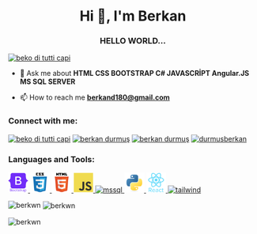   
<h1 align="center">Hi 👋, I'm Berkan</h1>
<h3 align="center">HELLO WORLD...</h3>

<p align="left"> <a href="https://twitter.com/beko di tutti capi" target="blank"><img src="https://img.shields.io/twitter/follow/beko di tutti capi?logo=twitter&style=for-the-badge" alt="beko di tutti capi" /></a> </p>


- 💬 Ask me about **HTML CSS BOOTSTRAP C# JAVASCRİPT Angular.JS MS SQL SERVER**

- 📫 How to reach me **berkand180@gmail.com**

<h3 align="left">Connect with me:</h3>
<p align="left">
<a href="https://twitter.com/beko di tutti capi" target="blank"><img align="center" src="https://raw.githubusercontent.com/rahuldkjain/github-profile-readme-generator/master/src/images/icons/Social/twitter.svg" alt="beko di tutti capi" height="30" width="40" /></a>
<a href="https://linkedin.com/in/berkan durmuş" target="blank"><img align="center" src="https://raw.githubusercontent.com/rahuldkjain/github-profile-readme-generator/master/src/images/icons/Social/linked-in-alt.svg" alt="berkan durmuş" height="30" width="40" /></a>
<a href="https://fb.com/berkan durmuş" target="blank"><img align="center" src="https://raw.githubusercontent.com/rahuldkjain/github-profile-readme-generator/master/src/images/icons/Social/facebook.svg" alt="berkan durmuş" height="30" width="40" /></a>
<a href="https://instagram.com/durmusberkan" target="blank"><img align="center" src="https://raw.githubusercontent.com/rahuldkjain/github-profile-readme-generator/master/src/images/icons/Social/instagram.svg" alt="durmusberkan" height="30" width="40" /></a>
</p>

<h3 align="left">Languages and Tools:</h3>
<p align="left"> <a href="https://getbootstrap.com" target="_blank" rel="noreferrer"> <img src="https://raw.githubusercontent.com/devicons/devicon/master/icons/bootstrap/bootstrap-plain-wordmark.svg" alt="bootstrap" width="40" height="40"/> </a> <a href="https://www.w3schools.com/css/" target="_blank" rel="noreferrer"> <img src="https://raw.githubusercontent.com/devicons/devicon/master/icons/css3/css3-original-wordmark.svg" alt="css3" width="40" height="40"/> </a> <a href="https://www.w3.org/html/" target="_blank" rel="noreferrer"> <img src="https://raw.githubusercontent.com/devicons/devicon/master/icons/html5/html5-original-wordmark.svg" alt="html5" width="40" height="40"/> </a> <a href="https://developer.mozilla.org/en-US/docs/Web/JavaScript" target="_blank" rel="noreferrer"> <img src="https://raw.githubusercontent.com/devicons/devicon/master/icons/javascript/javascript-original.svg" alt="javascript" width="40" height="40"/> </a> <a href="https://www.microsoft.com/en-us/sql-server" target="_blank" rel="noreferrer"> <img src="https://www.svgrepo.com/show/303229/microsoft-sql-server-logo.svg" alt="mssql" width="40" height="40"/> </a> <a href="https://www.python.org" target="_blank" rel="noreferrer"> <img src="https://raw.githubusercontent.com/devicons/devicon/master/icons/python/python-original.svg" alt="python" width="40" height="40"/> </a> <a href="https://reactjs.org/" target="_blank" rel="noreferrer"> <img src="https://raw.githubusercontent.com/devicons/devicon/master/icons/react/react-original-wordmark.svg" alt="react" width="40" height="40"/> </a> <a href="https://tailwindcss.com/" target="_blank" rel="noreferrer"> <img src="https://www.vectorlogo.zone/logos/tailwindcss/tailwindcss-icon.svg" alt="tailwind" width="40" height="40"/> </a> </p>

<p><img align="left" src="https://github-readme-stats.vercel.app/api/top-langs?username=berkwn&show_icons=true&locale=en&layout=compact" alt="berkwn" /></p>

<p>&nbsp;<img align="center" src="https://github-readme-stats.vercel.app/api?username=berkwn&show_icons=true&locale=en" alt="berkwn" /></p>

<p><img align="center" src="https://github-readme-streak-stats.herokuapp.com/?user=berkwn&" alt="berkwn" /></p>
